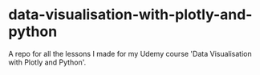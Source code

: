# data-visualisation-with-plotly-and-python
A repo for all the lessons I made for my Udemy course 'Data Visualisation with Plotly and Python'. 
